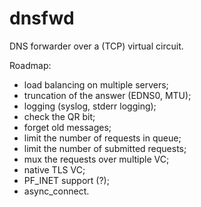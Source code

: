 # dnsfwd

DNS forwarder over a (TCP) virtual circuit.

Roadmap:

* load balancing on multiple servers;
* truncation of the answer (EDNS0, MTU);
* logging (syslog, stderr logging);
* check the QR bit;
* forget old messages;
* limit the number of requests in queue;
* limit the number of submitted requests;
* mux the requests over multiple VC;
* native TLS VC;
* PF_INET support (?);
* async_connect.
